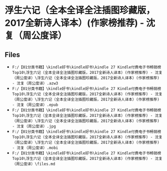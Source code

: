 # 浮生六记（全本全译全注插图珍藏版，2017全新诗人译本）(作家榜推荐) - 沈复（周公度译）

## Files

- `F:/【01分类书籍】\kindle好书\kindle好书\kindle 27 Kindle付费电子书畅销榜Top10\浮生六记（全本全译全注插图珍藏版，2017全新诗人译本）(作家榜推荐) - 沈复（周公度译）\浮生六记（全本全译全注插图珍藏版，2017全新诗人译本）(作家榜推荐) - 沈复（周公度译）.azw3`
- `F:/【01分类书籍】\kindle好书\kindle好书\kindle 27 Kindle付费电子书畅销榜Top10\浮生六记（全本全译全注插图珍藏版，2017全新诗人译本）(作家榜推荐) - 沈复（周公度译）\浮生六记（全本全译全注插图珍藏版，2017全新诗人译本）(作家榜推荐) - 沈复（周公度译）.epub`
- `F:/【01分类书籍】\kindle好书\kindle好书\kindle 27 Kindle付费电子书畅销榜Top10\浮生六记（全本全译全注插图珍藏版，2017全新诗人译本）(作家榜推荐) - 沈复（周公度译）\浮生六记（全本全译全注插图珍藏版，2017全新诗人译本）(作家榜推荐) - 沈复（周公度译）.jpg`
- `F:/【01分类书籍】\kindle好书\kindle好书\kindle 27 Kindle付费电子书畅销榜Top10\浮生六记（全本全译全注插图珍藏版，2017全新诗人译本）(作家榜推荐) - 沈复（周公度译）\浮生六记（全本全译全注插图珍藏版，2017全新诗人译本）(作家榜推荐) - 沈复（周公度译）.mobi`
- `F:/【01分类书籍】\kindle好书\kindle好书\kindle 27 Kindle付费电子书畅销榜Top10\浮生六记（全本全译全注插图珍藏版，2017全新诗人译本）(作家榜推荐) - 沈复（周公度译）\files.md`
